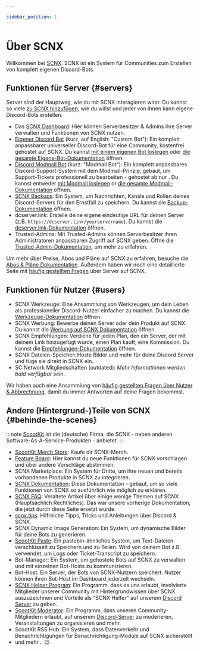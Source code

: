 ```yaml
---

sidebar_position: 1
---
```


# Über SCNX

Willkommen bei [SCNX](https://scnx.xyz/de). SCNX ist ein System für Communities zum Erstellen von komplett eigenen
Discord-Bots.

## Funktionen für Server {#servers}

Server sind der Hauptweg, wie du mit SCNX interagieren wirst: Du kannst so viele [zu SCNX hinzufügen](./../setup), wie
du willst und jeder von
ihnen kann eigene Discord-Bots erstellen.

* Das [SCNX Dashboard](https://scnx.app/de): Hier können Serverbesitzer & Admins ihre Server verwalten und Funktionen
  von
  SCNX nutzen.
* [Eigener Discord Bot](https://scnx.xyz/de/bot) (kurz, auf English: "Custom Bot"): Ein komplett anpassbarer universeller
  Discord-Bot für
  eine Community, kostenfrei gehostet auf SCNX. Du kannst [mit einem eigenen Bot loslegen](./../custom-bot)
  oder [die gesamte Eigene-Bot-Dokumentation](./../custom-bot/intro) öffnen.
* [Discord Modmail Bot](https://modmail.net) (kurz: "Modmail Bot"): Ein komplett anpassbares Discord-Support-System mit
  dem Modmail-Prinzip, gebaut, um Support-Tickets professionell zu bearbeiten - gehostet ab
  nur <PlanPrice plan="ACTIVE_GUILD" type="MONTHLY" />. Du kannst
  entweder [mit Modmail loslegen](./../modmail) or [die gesamte Modmail-Dokumentation](./../modmail/intro) öffnen.
* [SCNX Backups](https://scnx.xyz/de/backups): Ein System, um Nachrichten, Kanäle und Rollen deines Discord-Servers für den
  Ernstfall zu speichern. Du kannst die
  [Backup-Dokumentation](./guilds/backups) öffnen.
* dcserver.link: Erstelle deine eigene eindeutige URL für deinen Server (z.B. `https://dcserver.link/yourservername`).
  Du kannst
  die [dcserver.link-Dokumentation](./guilds/dcserver-link) öffnen.
* Trusted-Admins: Mit Trusted-Admins können Serverbesitzer ihren Administratoren anpassbaren Zugriff auf SCNX geben.
  Öffne die [Trusted-Admin-Dokumentation](./guilds/trusted-admins), um mehr zu erfahren.

Um mehr über Preise, Abos und Pläne auf SCNX zu erfahren, besuche die [Abos & Pläne Dokumentation](./guilds/plans).
Außerdem haben wir noch eine detaillierte Seite mit [häufig gestellten Fragen](./guilds/faq) über Server auf SCNX.

## Funktionen für Nutzer {#users}

* SCNX Werkzeuge: Eine Ansammlung von Werkzeugen, um dein Leben als professioneller Discord-Nutzer einfacher zu machen.
  Du kannst die [Werkzeuge-Dokumentation](./account-and-billing/toolbox) öffnen.
* SCNX Werbung: Bewerbe deinen Server oder dein Produkt auf SCNX. Du kannst
  die [Werbung auf SCNX Dokumentation](./account-and-billing/ads) öffnen.
* SCNX Empfehlungen: Verdiene für jeden Plan, den ein Server, der mit deinem Link hinzugefügt wurde, einen Plan kauft,
  eine Kommission. Du kannst die [Empfehlungen-Dokumentation](./account-and-billing/referrals) öffnen.
* SCNX Dateien-Speicher: Hoste Bilder und mehr für deine Discord Server und füge sie direkt in SCNX ein.
* SC Network Mitgliedschaften (outdated): *Mehr Informationen werden bald verfügbar sein*.

Wir haben auch eine Ansammlung von [häufig gestellten Fragen über Nutzer & Abbrechnung](./account-and-billing/faq),
damit du immer Antworten auf deine Fragen bekommst.

## Andere (Hintergrund-)Teile von SCNX {#behinde-the-scenes}

:::note
[ScootKit](https://scootkit.net) ist die (deutsche) Firma, die SCNX - neben anderen Software-As-A-Service-Produkten -
anbietet.
:::

* [ScootKit Merch Store](https://scnx.app/de/user/merch): Kaufe dir SCNX-Merch.
* [Feature Board](https://features.sc-network.net): Hier kannst du neue Funktionen für SCNX vorschlagen und über andere
  Vorschläge abstimmen.
* SCNX Marketplace: Ein System für Dritte, um ihre neuen und bereits vorhandenen Produkte in SCNX zu integrieren.
* [SCNX Dokumentation](/): Diese Dokumentation - gebaut, um so viele Funktionen von SCNX so ausführlich wie möglich zu
  erklären.
* [SCNX FAQ](https://faq.scnx.app): Veraltete Artikel über einige wenige Themen auf SCNX (Hauptsächlich Rechtliches).
  Das war unsere vorherige Dokumentation, die jetzt durch diese Seite ersetzt wurde.
* [scnx.tips](https://scnx.tips): Hilfreiche Tipps, Tricks und Anleitungen über Discord & SCNX.
* SCNX Dynamic Image Generation: Ein System, um dynamische Bilder für deine Bots zu generieren.
* [ScootKit Paste](https://paste.scootkit.net): Ein pastebin-ähnliches System, um Text-Dateien verschlüsselt zu
  Speichern und zu Teilen. Wird von deinem Bot z.B. verwendet, um Logs oder Ticket-Transcript zu speichern.
* Bot-Manager: Ein System, um gehostete Bots auf SCNX zu verwalten und mit einzelnen Bot-Hosts zu kommunizieren.
* Bot-Host: Ein Server, der Bots von SCNX-Nutzern speichert. Nutzer können ihren Bot-Host im Dashboard jederzeit
  wechseln.
* [SCNX Helper Program](https://scnx.app/de/user/helper-application): Ein Programm, dass es uns erlaubt, involvierte
  Mitglieder unserer Community mit Hintergrundwissen über SCNX auszuzeichnen und Vorteile als "SCNX Helfer" auf
  unserem [Discord Server](https://scootk.it/dc) zu geben.
* [ScootKit Moderator](https://scnx.app/de/user/moderator-application): Ein Programm, dass unseren Community-Mitgliedern
  erlaubt, auf unserem [Discord-Server](https://scootk.it/dc) zu moderieren, Veranstaltungen zu organisieren und mehr.
* ScootKit RSS Hub: Ein System, dass Datenverkehr und Benachrichtigungen für Benachrichtigung-Module auf SCNX
  sicherstellt
* und mehr… :wink: